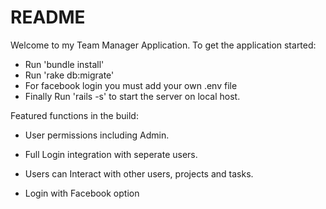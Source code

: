 # README

Welcome to my Team Manager Application.
To get the application started:
- Run 'bundle install'
- Run 'rake db:migrate'
- For facebook login you must add your own .env file
- Finally Run 'rails -s' to start the server on local host.

Featured functions in the build:

* User permissions including Admin.

* Full Login integration with seperate users.

* Users can Interact with other users, projects and tasks.

* Login with Facebook option


